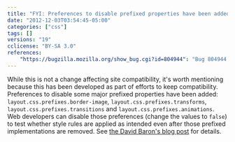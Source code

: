 ```yaml
---
title: "FYI: Preferences to disable prefixed properties have been added"
date: "2012-12-03T03:54:45-05:00"
categories: ["css"]
tags: []
versions: "19"
cclicense: "BY-SA 3.0"
references:
    "https://bugzilla.mozilla.org/show_bug.cgi?id=804944": "Bug 804944 – add preferences for sets of CSS prefixed properties"
---
```

While this is not a change affecting site compatibility, it's worth mentioning because this has been developed as part of efforts to keep compatibility. Preferences to disable some major prefixed properties have been added: `layout.css.prefixes.border-image`, `layout.css.prefixes.transforms`, `layout.css.prefixes.transitions` and `layout.css.prefixes.animations`. Web developers can disable those preferences (change the values to `false`) to test whether style rules are applied as intended even after those prefixed implementations are removed. See [the David Baron's blog post](http://dbaron.org/log/20130225-removing-prefixes) for details.
